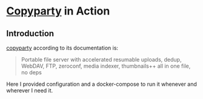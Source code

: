 # [Copyparty](https://github.com/9001/copyparty) in Action

## Introduction

[copyparty](https://github.com/9001/copyparty) according to its documentation is:

> Portable file server with accelerated resumable uploads, dedup, WebDAV, FTP, zeroconf, media indexer, thumbnails++ all in one file, no deps 

Here I provided configuration and a docker-compose to run it whenever and wherever I need it.
